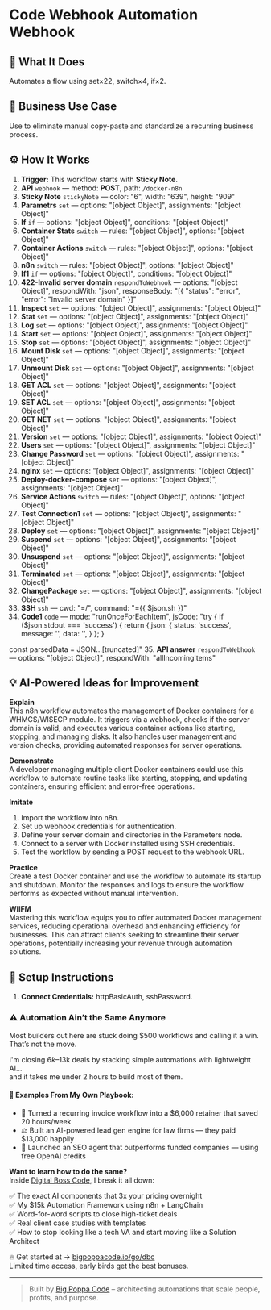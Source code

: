 # Code Webhook Automation Webhook
  ## 🚀 What It Does
  Automates a flow using set×22, switch×4, if×2.
  
  ## 💼 Business Use Case
  Use to eliminate manual copy-paste and standardize a recurring business process.
  
  ## ⚙️ How It Works
  1. **Trigger:** This workflow starts with **Sticky Note**.
  2. **API** `webhook` — method: **POST**, path: `/docker-n8n`
3. **Sticky Note** `stickyNote` — color: "6", width: "639", height: "909"
4. **Parametrs** `set` — options: "[object Object]", assignments: "[object Object]"
5. **If** `if` — options: "[object Object]", conditions: "[object Object]"
6. **Container Stats** `switch` — rules: "[object Object]", options: "[object Object]"
7. **Container Actions** `switch` — rules: "[object Object]", options: "[object Object]"
8. **n8n** `switch` — rules: "[object Object]", options: "[object Object]"
9. **If1** `if` — options: "[object Object]", conditions: "[object Object]"
10. **422-Invalid server domain** `respondToWebhook` — options: "[object Object]", respondWith: "json", responseBody: "[{
  "status": "error",
  "error": "Invalid server domain"
}]"
11. **Inspect** `set` — options: "[object Object]", assignments: "[object Object]"
12. **Stat** `set` — options: "[object Object]", assignments: "[object Object]"
13. **Log** `set` — options: "[object Object]", assignments: "[object Object]"
14. **Start** `set` — options: "[object Object]", assignments: "[object Object]"
15. **Stop** `set` — options: "[object Object]", assignments: "[object Object]"
16. **Mount Disk** `set` — options: "[object Object]", assignments: "[object Object]"
17. **Unmount Disk** `set` — options: "[object Object]", assignments: "[object Object]"
18. **GET ACL** `set` — options: "[object Object]", assignments: "[object Object]"
19. **SET ACL** `set` — options: "[object Object]", assignments: "[object Object]"
20. **GET NET** `set` — options: "[object Object]", assignments: "[object Object]"
21. **Version** `set` — options: "[object Object]", assignments: "[object Object]"
22. **Users** `set` — options: "[object Object]", assignments: "[object Object]"
23. **Change Password** `set` — options: "[object Object]", assignments: "[object Object]"
24. **nginx** `set` — options: "[object Object]", assignments: "[object Object]"
25. **Deploy-docker-compose** `set` — options: "[object Object]", assignments: "[object Object]"
26. **Service Actions** `switch` — rules: "[object Object]", options: "[object Object]"
27. **Test Connection1** `set` — options: "[object Object]", assignments: "[object Object]"
28. **Deploy** `set` — options: "[object Object]", assignments: "[object Object]"
29. **Suspend** `set` — options: "[object Object]", assignments: "[object Object]"
30. **Unsuspend** `set` — options: "[object Object]", assignments: "[object Object]"
31. **Terminated** `set` — options: "[object Object]", assignments: "[object Object]"
32. **ChangePackage** `set` — options: "[object Object]", assignments: "[object Object]"
33. **SSH** `ssh` — cwd: "=/", command: "={{ $json.sh }}"
34. **Code1** `code` — mode: "runOnceForEachItem", jsCode: "try {
  if ($json.stdout === 'success') {
    return {
      json: {
        status: 'success',
        message: '',
        data: '',
      }
    };
  }

  const parsedData = JSON…[truncated]"
35. **API answer** `respondToWebhook` — options: "[object Object]", respondWith: "allIncomingItems"
  
  ## 💡 AI-Powered Ideas for Improvement
  **Explain**  
This n8n workflow automates the management of Docker containers for a WHMCS/WISECP module. It triggers via a webhook, checks if the server domain is valid, and executes various container actions like starting, stopping, and managing disks. It also handles user management and version checks, providing automated responses for server operations.

**Demonstrate**  
A developer managing multiple client Docker containers could use this workflow to automate routine tasks like starting, stopping, and updating containers, ensuring efficient and error-free operations.

**Imitate**  
1. Import the workflow into n8n.
2. Set up webhook credentials for authentication.
3. Define your server domain and directories in the Parameters node.
4. Connect to a server with Docker installed using SSH credentials.
5. Test the workflow by sending a POST request to the webhook URL.

**Practice**  
Create a test Docker container and use the workflow to automate its startup and shutdown. Monitor the responses and logs to ensure the workflow performs as expected without manual intervention.

**WIIFM**  
Mastering this workflow equips you to offer automated Docker management services, reducing operational overhead and enhancing efficiency for businesses. This can attract clients seeking to streamline their server operations, potentially increasing your revenue through automation solutions.
  
  ## 🔧 Setup Instructions
  1. **Connect Credentials:** httpBasicAuth, sshPassword.
  
### ⚠️ Automation Ain’t the Same Anymore

Most builders out here are stuck doing $500 workflows and calling it a win.  
That’s not the move.  

I'm closing $6k–$13k deals by stacking simple automations with lightweight AI...  
and it takes me under 2 hours to build most of them.

#### 🧠 Examples From My Own Playbook:
- 🔁 Turned a recurring invoice workflow into a $6,000 retainer that saved 20 hours/week  
- ⚖️ Built an AI-powered lead gen engine for law firms — they paid $13,000 happily  
- 🚀 Launched an SEO agent that outperforms funded companies — using free OpenAI credits  

**Want to learn how to do the same?**  
Inside [Digital Boss Code](https://bigpoppacode.io/go/dbc), I break it all down:

✅ The exact AI components that 3x your pricing overnight  
✅ My $15k Automation Framework using n8n + LangChain  
✅ Word-for-word scripts to close high-ticket deals  
✅ Real client case studies with templates  
✅ How to stop looking like a tech VA and start moving like a Solution Architect  

🔥 Get started at → [bigpoppacode.io/go/dbc](https://bigpoppacode.io/go/dbc)  
Limited time access, early birds get the best bonuses.

---
> Built by [Big Poppa Code](https://bigpoppacode.io) – architecting automations that scale people, profits, and purpose.
  
